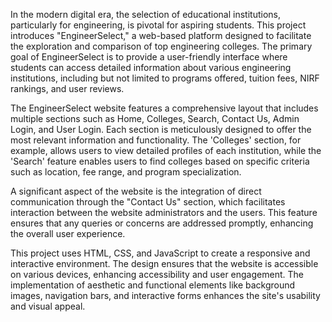 In the modern digital era, the selection of educational institutions, particularly for engineering, is pivotal for aspiring students. This project introduces "EngineerSelect," a web-based platform designed to facilitate the exploration and comparison of top engineering colleges. The primary goal of EngineerSelect is to provide a user-friendly interface where students can access detailed information about various engineering institutions, including but not limited to programs offered, tuition fees, NIRF rankings, and user reviews.

The EngineerSelect website features a comprehensive layout that includes multiple sections such as Home, Colleges, Search, Contact Us, Admin Login, and User Login. Each section is meticulously designed to offer the most relevant information and functionality. The 'Colleges' section, for example, allows users to view detailed profiles of each institution, while the 'Search' feature enables users to find colleges based on specific criteria such as location, fee range, and program specialization.

A significant aspect of the website is the integration of direct communication through the "Contact Us" section, which facilitates interaction between the website administrators and the users. This feature ensures that any queries or concerns are addressed promptly, enhancing the overall user experience.

This project uses HTML, CSS, and JavaScript to create a responsive and interactive environment. The design ensures that the website is accessible on various devices, enhancing accessibility and user engagement. The implementation of aesthetic and functional elements like background images, navigation bars, and interactive forms enhances the site's usability and visual appeal.
